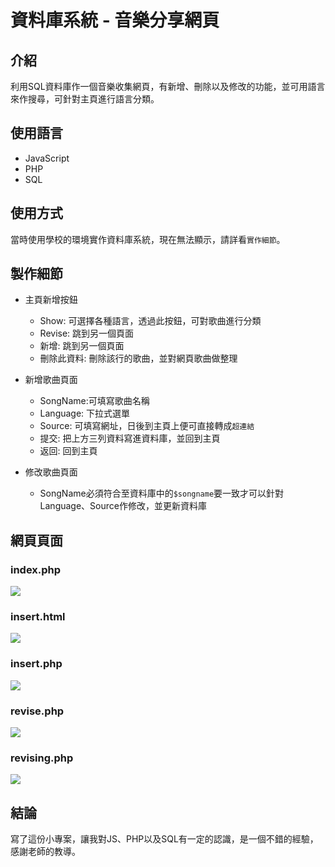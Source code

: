 # 資料庫系統 - 音樂分享網頁

## 介紹
利用SQL資料庫作一個音樂收集網頁，有新增、刪除以及修改的功能，並可用語言來作搜尋，可針對主頁進行語言分類。

## 使用語言
* JavaScript
* PHP
* SQL

## 使用方式
當時使用學校的環境實作資料庫系統，現在無法顯示，請詳看`實作細節`。

## 製作細節
* 主頁新增按鈕
    * Show: 可選擇各種語言，透過此按鈕，可對歌曲進行分類
    * Revise: 跳到另一個頁面
    * 新增: 跳到另一個頁面
    * 刪除此資料: 刪除該行的歌曲，並對網頁歌曲做整理

* 新增歌曲頁面
    * SongName:可填寫歌曲名稱
    * Language: 下拉式選單
    * Source: 可填寫網址，日後到主頁上便可直接轉成`超連結`
    * 提交: 把上方三列資料寫進資料庫，並回到主頁
    * 返回: 回到主頁
* 修改歌曲頁面
    * SongName必須符合至資料庫中的`$songname`要一致才可以針對Language、Source作修改，並更新資料庫

## 網頁頁面
### index.php
![](https://i.imgur.com/UFeQa6Z.png)

### insert.html
![](https://i.imgur.com/kpC26RY.png)

### insert.php
![](https://i.imgur.com/ZWF9AVn.png)

### revise.php
![](https://i.imgur.com/NzhG7rS.png)

### revising.php
![](https://i.imgur.com/1C5hnGI.png)

## 結論
寫了這份小專案，讓我對JS、PHP以及SQL有一定的認識，是一個不錯的經驗，感謝老師的教導。